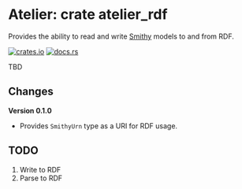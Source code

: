 # Atelier: crate atelier_rdf

Provides the ability to read and write [Smithy](https://github.com/awslabs/smithy) models to and from RDF.

[![crates.io](https://img.shields.io/crates/v/atelier_rdf.svg)](https://crates.io/crates/atelier_rdf)
[![docs.rs](https://docs.rs/atelier_rdf/badge.svg)](https://docs.rs/atelier_rdf)

TBD

## Changes

**Version 0.1.0**

* Provides `SmithyUrn` type as a URI for RDF usage.

## TODO

1. Write to RDF
1. Parse to RDF
